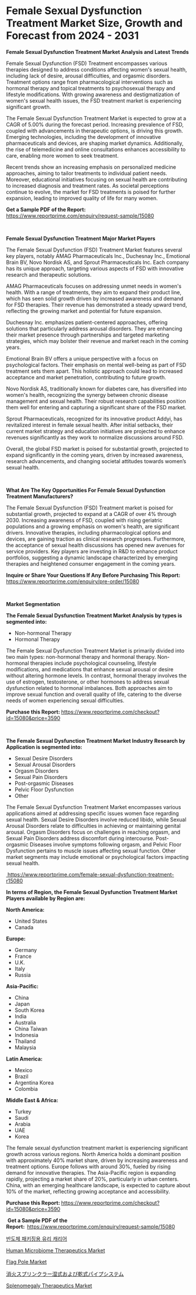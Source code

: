 <p><h1>Female Sexual Dysfunction Treatment Market Size, Growth and Forecast from 2024 - 2031</h1></p><p><strong>Female Sexual Dysfunction Treatment Market Analysis and Latest Trends</strong></p>
<p><p>Female Sexual Dysfunction (FSD) Treatment encompasses various therapies designed to address conditions affecting women's sexual health, including lack of desire, arousal difficulties, and orgasmic disorders. Treatment options range from pharmacological interventions such as hormonal therapy and topical treatments to psychosexual therapy and lifestyle modifications. With growing awareness and destigmatization of women's sexual health issues, the FSD treatment market is experiencing significant growth.</p><p>The Female Sexual Dysfunction Treatment Market is expected to grow at a CAGR of 5.00% during the forecast period. Increasing prevalence of FSD, coupled with advancements in therapeutic options, is driving this growth. Emerging technologies, including the development of innovative pharmaceuticals and devices, are shaping market dynamics. Additionally, the rise of telemedicine and online consultations enhances accessibility to care, enabling more women to seek treatment.</p><p>Recent trends show an increasing emphasis on personalized medicine approaches, aiming to tailor treatments to individual patient needs. Moreover, educational initiatives focusing on sexual health are contributing to increased diagnosis and treatment rates. As societal perceptions continue to evolve, the market for FSD treatments is poised for further expansion, leading to improved quality of life for many women.</p></p>
<p><strong>Get a Sample PDF of the Report:&nbsp;</strong> <a href="https://www.reportprime.com/enquiry/request-sample/15080">https://www.reportprime.com/enquiry/request-sample/15080</a></p>
<p>&nbsp;</p>
<p><strong>Female Sexual Dysfunction Treatment Major Market Players</strong></p>
<p><p>The Female Sexual Dysfunction (FSD) Treatment Market features several key players, notably AMAG Pharmaceuticals Inc., Duchesnay Inc., Emotional Brain BV, Novo Nordisk AS, and Sprout Pharmaceuticals Inc. Each company has its unique approach, targeting various aspects of FSD with innovative research and therapeutic solutions.</p><p>AMAG Pharmaceuticals focuses on addressing unmet needs in women's health. With a range of treatments, they aim to expand their product line, which has seen solid growth driven by increased awareness and demand for FSD therapies. Their revenue has demonstrated a steady upward trend, reflecting the growing market and potential for future expansion.</p><p>Duchesnay Inc. emphasizes patient-centered approaches, offering solutions that particularly address arousal disorders. They are enhancing their market presence through partnerships and targeted marketing strategies, which may bolster their revenue and market reach in the coming years.</p><p>Emotional Brain BV offers a unique perspective with a focus on psychological factors. Their emphasis on mental well-being as part of FSD treatment sets them apart. This holistic approach could lead to increased acceptance and market penetration, contributing to future growth.</p><p>Novo Nordisk AS, traditionally known for diabetes care, has diversified into women's health, recognizing the synergy between chronic disease management and sexual health. Their robust research capabilities position them well for entering and capturing a significant share of the FSD market.</p><p>Sprout Pharmaceuticals, recognized for its innovative product Addyi, has revitalized interest in female sexual health. After initial setbacks, their current market strategy and education initiatives are projected to enhance revenues significantly as they work to normalize discussions around FSD.</p><p>Overall, the global FSD market is poised for substantial growth, projected to expand significantly in the coming years, driven by increased awareness, research advancements, and changing societal attitudes towards women’s sexual health.</p></p>
<p>&nbsp;</p>
<p><strong>What Are The Key Opportunities For Female Sexual Dysfunction Treatment Manufacturers?</strong></p>
<p><p>The Female Sexual Dysfunction (FSD) Treatment market is poised for substantial growth, projected to expand at a CAGR of over 4% through 2030. Increasing awareness of FSD, coupled with rising geriatric populations and a growing emphasis on women's health, are significant drivers. Innovative therapies, including pharmacological options and devices, are gaining traction as clinical research progresses. Furthermore, the acceptance of sexual health discussions has opened new avenues for service providers. Key players are investing in R&D to enhance product portfolios, suggesting a dynamic landscape characterized by emerging therapies and heightened consumer engagement in the coming years.</p></p>
<p><strong>Inquire or Share Your Questions If Any Before Purchasing This Report:</strong> <a href="https://www.reportprime.com/enquiry/pre-order/15080">https://www.reportprime.com/enquiry/pre-order/15080</a></p>
<p>&nbsp;</p>
<p><strong>Market Segmentation</strong></p>
<p><strong>The Female Sexual Dysfunction Treatment Market Analysis by types is segmented into:</strong></p>
<p><ul><li>Non-hormonal Therapy</li><li>Hormonal Therapy</li></ul></p>
<p><p>The Female Sexual Dysfunction Treatment Market is primarily divided into two main types: non-hormonal therapy and hormonal therapy. Non-hormonal therapies include psychological counseling, lifestyle modifications, and medications that enhance sexual arousal or desire without altering hormone levels. In contrast, hormonal therapy involves the use of estrogen, testosterone, or other hormones to address sexual dysfunction related to hormonal imbalances. Both approaches aim to improve sexual function and overall quality of life, catering to the diverse needs of women experiencing sexual difficulties.</p></p>
<p><strong>Purchase this Report:&nbsp;</strong><a href="https://www.reportprime.com/checkout?id=15080&price=3590">https://www.reportprime.com/checkout?id=15080&price=3590</a></p>
<p>&nbsp;</p>
<p><strong>The Female Sexual Dysfunction Treatment Market Industry Research by Application is segmented into:</strong></p>
<p><ul><li>Sexual Desire Disorders</li><li>Sexual Arousal Disorders</li><li>Orgasm Disorders</li><li>Sexual Pain Disorders</li><li>Post-orgasmic Diseases</li><li>Pelvic Floor Dysfunction</li><li>Other</li></ul></p>
<p><p>The Female Sexual Dysfunction Treatment Market encompasses various applications aimed at addressing specific issues women face regarding sexual health. Sexual Desire Disorders involve reduced libido, while Sexual Arousal Disorders relate to difficulties in achieving or maintaining genital arousal. Orgasm Disorders focus on challenges in reaching orgasm, and Sexual Pain Disorders address discomfort during intercourse. Post-orgasmic Diseases involve symptoms following orgasm, and Pelvic Floor Dysfunction pertains to muscle issues affecting sexual function. Other market segments may include emotional or psychological factors impacting sexual health.</p></p>
<p><a href="https://www.reportprime.com/female-sexual-dysfunction-treatment-r15080">&nbsp;https://www.reportprime.com/female-sexual-dysfunction-treatment-r15080</a></p>
<p><strong>In terms of Region, the Female Sexual Dysfunction Treatment Market Players available by Region are:</strong></p>
<p>
    <p> <strong> North America: </strong>
        <ul>
            <li>United States</li>
            <li>Canada</li>
        </ul>
        </p> 
    <p> <strong> Europe: </strong>
        <ul>
            <li>Germany</li>
            <li>France</li>
            <li>U.K.</li>
            <li>Italy</li>
            <li>Russia</li>
        </ul>
        </p> 
    <p> <strong> Asia-Pacific: </strong>
        <ul>
            <li>China</li>
            <li>Japan</li>
            <li>South Korea</li>
            <li>India</li>
            <li>Australia</li>
            <li>China Taiwan</li>
            <li>Indonesia</li>
            <li>Thailand</li>
            <li>Malaysia</li>
        </ul>
        </p> 
    <p> <strong> Latin America: </strong>
        <ul>
            <li>Mexico</li>
            <li>Brazil</li>
            <li>Argentina Korea</li>
            <li>Colombia</li>
        </ul>
        </p> 
    <p> <strong> Middle East & Africa: </strong>
        <ul>
            <li>Turkey</li>
            <li>Saudi</li>
            <li>Arabia</li>
            <li>UAE</li>
            <li>Korea</li>
        </ul>
    </p>
    </p>
<p><p>The female sexual dysfunction treatment market is experiencing significant growth across various regions. North America holds a dominant position with approximately 40% market share, driven by increasing awareness and treatment options. Europe follows with around 30%, fueled by rising demand for innovative therapies. The Asia-Pacific region is expanding rapidly, projecting a market share of 20%, particularly in urban centers. China, with an emerging healthcare landscape, is expected to capture about 10% of the market, reflecting growing acceptance and accessibility.</p></p>
<p><strong>Purchase this Report: </strong><a href="https://www.reportprime.com/checkout?id=15080&price=3590">https://www.reportprime.com/checkout?id=15080&price=3590</a></p>
<p>&nbsp;<strong>Get a Sample PDF of the Report:&nbsp;&nbsp;</strong><a href="https://www.reportprime.com/enquiry/request-sample/15080">https://www.reportprime.com/enquiry/request-sample/15080</a></p>
<p><strong></strong></p>
<p><p><a href="https://medium.com/@rudyswaniafgwski56664/%EC%84%B8%EA%B3%84-glass-carrier-for-semiconductor-packaging-market-%EC%9D%80-2024%EC%97%90%EC%84%9C-2031%EB%A1%9C-%EC%97%B0%ED%8F%89%EA%B7%A0-%EC%A6%9D%EA%B0%80%EC%9C%A8%EC%9D%84-%EB%B3%B4%EC%9D%BC-%EA%B2%83%EC%9C%BC%EB%A1%9C-%EC%98%88%EC%83%81%EB%90%A9%EB%8B%88%EB%8B%A4-c2d097d3e718">반도체 패키징용 유리 캐리어</a></p><p><a href="https://www.linkedin.com/pulse/what-driving-global-human-microbiome-therapeutics-market-dive-gclvc?trackingId=D1l6ganRQs6vNbKdbWjyXQ%3D%3D">Human Microbiome Therapeutics Market</a></p><p><a href="https://issuu.com/reportprime-2/docs/flag-pole-market-size-2030.pptx_f64279585d1af1">Flag Pole Market</a></p><p><a href="https://medium.com/@raap8632/fire-sprinkler-wet-dry-pipe-systems-market-%E3%81%AF-%E3%82%B3%E3%82%B9%E3%83%88%E7%AE%A1%E7%90%86%E3%81%A8%E5%8A%B9%E7%8E%87%E5%90%91%E4%B8%8A%E3%82%92%E5%84%AA%E5%85%88%E3%81%97%E3%81%BE%E3%81%99-%E3%81%95%E3%82%89%E3%81%AB-%E5%A0%B1%E5%91%8A%E6%9B%B8%E3%81%AF%E5%B8%82%E5%A0%B4%E3%81%AE%E9%9C%80%E8%A6%81%E9%9D%A2%E3%81%A8%E4%BE%9B%E7%B5%A6%E9%9D%A2%E3%81%AE%E4%B8%A1%E6%96%B9%E3%82%92%E3%82%AB%E3%83%90%E3%83%BC%E3%81%97%E3%81%A6%E3%81%84%E3%81%BE%E3%81%99-883beff062f8">消火スプリンクラー湿式および乾式パイプシステム</a></p><p><a href="https://github.com/gulaimolin/Market-Research-Report-List-6/blob/main/splenomegaly-therapeutics-market.md">Splenomegaly Therapeutics Market</a></p></p>
